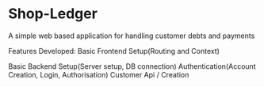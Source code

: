 # Shop-Ledger
A simple web based application for handling customer debts and payments

Features Developed:
Basic Frontend Setup(Routing and Context)

Basic Backend Setup(Server setup, DB connection)
Authentication(Account Creation, Login, Authorisation)
Customer Api / Creation
